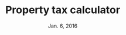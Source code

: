 ---
title: Property tax calculator
date: "Jan. 6, 2016"
clip_url: http://thelensnola.org/2016/01/08/use-our-tax-calculator-to-determine-what-effect-proposed-increase-would-have/
image_url: /images/thumbnails/2016-01-08-calculator.png
image_alt: Property tax calculator
description: Tells readers how a proposed tax increase would affect their tax bills.
tools: JavaScript
---